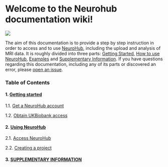 # Welcome to the Neurohub documentation wiki!

![](https://neurohub.ca/images/logo-neurohub.png)

The aim of this documentation is to provide a step by step instruction in order to access and to use [NeuroHub](https://neurohub.ca/), including the upload and analysis of MRI data. It is roughly divided into three parts: [Getting Started](), [How to use NeuroHub](), [Examples]() and [Supplementary Information](). If you have questions regarding this documentation, including any of its parts or discovered an error, please [open an issue](https://github.com/neurohub/neurohub_documentation/issues).

### Table of Contents

#### 1. [Getting started]() 
	
   1.1. [Get a NeuroHub account]()

   1.2. [Obtain UKBiobank access]() 	

#### 2. [Using NeuroHub]()	

   2.1. [Access NeuroHub]()	

   2.2. [Creating a project]()	

#### 3. [SUPPLEMENTARY INFORMATION]()	